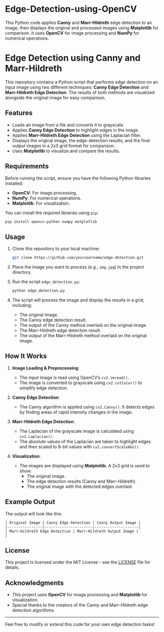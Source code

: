# Edge-Detection-using-OpenCV
This Python code applies **Canny** and **Marr-Hildreth** edge detection to an image, then displays the original and processed images using **Matplotlib** for comparison. It uses **OpenCV** for image processing and **NumPy** for numerical operations.


# Edge Detection using Canny and Marr-Hildreth

This repository contains a Python script that performs edge detection on an input image using two different techniques: **Canny Edge Detection** and **Marr-Hildreth Edge Detection**. The results of both methods are visualized alongside the original image for easy comparison.

## Features
- Loads an image from a file and converts it to grayscale.
- Applies **Canny Edge Detection** to highlight edges in the image.
- Applies **Marr-Hildreth Edge Detection** using the Laplacian filter.
- Displays the original image, the edge-detection results, and the final output images in a 2x3 grid format for comparison.
- Uses **Matplotlib** to visualize and compare the results.

## Requirements

Before running the script, ensure you have the following Python libraries installed:

- **OpenCV**: For image processing.
- **NumPy**: For numerical operations.
- **Matplotlib**: For visualization.

You can install the required libraries using `pip`:

```bash
pip install opencv-python numpy matplotlib
```

## Usage

1. Clone this repository to your local machine:

   ```bash
   git clone https://github.com/yourusername/edge-detection.git
   ```

2. Place the image you want to process (e.g., `img.jpg`) in the project directory.

3. Run the script `edge_detection.py`:

   ```bash
   python edge_detection.py
   ```

4. The script will process the image and display the results in a grid, including:
   - The original image.
   - The Canny edge detection result.
   - The output of the Canny method overlaid on the original image.
   - The Marr-Hildreth edge detection result.
   - The output of the Marr-Hildreth method overlaid on the original image.

## How It Works

1. **Image Loading & Preprocessing**:
   - The input image is read using OpenCV’s `cv2.imread()`.
   - The image is converted to grayscale using `cv2.cvtColor()` to simplify edge detection.

2. **Canny Edge Detection**:
   - The Canny algorithm is applied using `cv2.Canny()`. It detects edges by finding areas of rapid intensity changes in the image.

3. **Marr-Hildreth Edge Detection**:
   - The Laplacian of the grayscale image is calculated using `cv2.Laplacian()`.
   - The absolute values of the Laplacian are taken to highlight edges and then scaled to 8-bit values with `cv2.convertScaleAbs()`.

4. **Visualization**:
   - The images are displayed using **Matplotlib**. A 2x3 grid is used to show:
     - The original image.
     - The edge detection results (Canny and Marr-Hildreth).
     - The original image with the detected edges overlaid.

## Example Output

The output will look like this:

```
| Original Image | Canny Edge Detection | Canny Output Image |
|----------------|----------------------|--------------------|
| Marr-Hildreth Edge Detection | Marr-Hildreth Output Image |                |
```

## License

This project is licensed under the MIT License - see the [LICENSE](LICENSE) file for details.

## Acknowledgments

- This project uses **OpenCV** for image processing and **Matplotlib** for visualization.
- Special thanks to the creators of the Canny and Marr-Hildreth edge detection algorithms.

---

Feel free to modify or extend this code for your own edge detection tasks!
